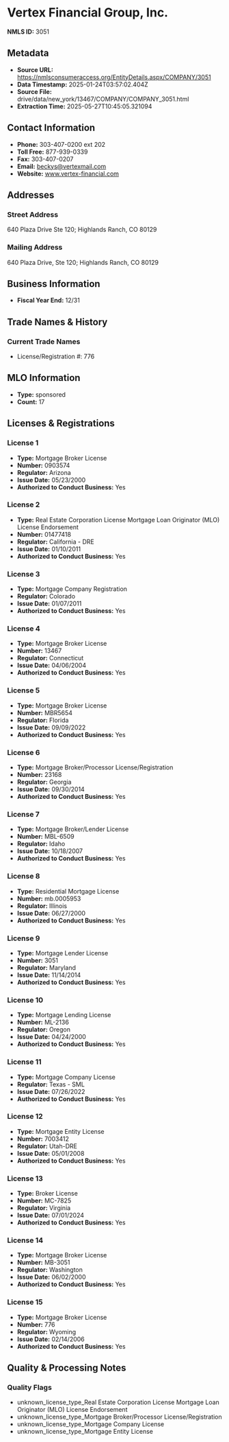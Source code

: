 # Vertex Financial Group, Inc.

**NMLS ID:** 3051

## Metadata
- **Source URL:** https://nmlsconsumeraccess.org/EntityDetails.aspx/COMPANY/3051
- **Data Timestamp:** 2025-01-24T03:57:02.404Z
- **Source File:** drive/data/new_york/13467/COMPANY/COMPANY_3051.html
- **Extraction Time:** 2025-05-27T10:45:05.321094

## Contact Information
- **Phone:** 303-407-0200 ext 202
- **Toll Free:** 877-939-0339
- **Fax:** 303-407-0207
- **Email:** beckys@vertexmail.com
- **Website:** www.vertex-financial.com

## Addresses
### Street Address
640 Plaza Drive Ste 120; Highlands Ranch, CO 80129

### Mailing Address
640 Plaza Drive, Ste 120; Highlands Ranch, CO 80129

## Business Information
- **Fiscal Year End:** 12/31

## Trade Names & History
### Current Trade Names
- License/Registration #: 776

## MLO Information
- **Type:** sponsored
- **Count:** 17

## Licenses & Registrations

### License 1
- **Type:** Mortgage Broker License
- **Number:** 0903574
- **Regulator:** Arizona
- **Issue Date:** 05/23/2000
- **Authorized to Conduct Business:** Yes

### License 2
- **Type:** Real Estate Corporation License Mortgage Loan Originator (MLO) License Endorsement
- **Number:** 01477418
- **Regulator:** California - DRE
- **Issue Date:** 01/10/2011
- **Authorized to Conduct Business:** Yes

### License 3
- **Type:** Mortgage Company Registration
- **Regulator:** Colorado
- **Issue Date:** 01/07/2011
- **Authorized to Conduct Business:** Yes

### License 4
- **Type:** Mortgage Broker License
- **Number:** 13467
- **Regulator:** Connecticut
- **Issue Date:** 04/06/2004
- **Authorized to Conduct Business:** Yes

### License 5
- **Type:** Mortgage Broker License
- **Number:** MBR5654
- **Regulator:** Florida
- **Issue Date:** 09/09/2022
- **Authorized to Conduct Business:** Yes

### License 6
- **Type:** Mortgage Broker/Processor License/Registration
- **Number:** 23168
- **Regulator:** Georgia
- **Issue Date:** 09/30/2014
- **Authorized to Conduct Business:** Yes

### License 7
- **Type:** Mortgage Broker/Lender License
- **Number:** MBL-6509
- **Regulator:** Idaho
- **Issue Date:** 10/18/2007
- **Authorized to Conduct Business:** Yes

### License 8
- **Type:** Residential Mortgage License
- **Number:** mb.0005953
- **Regulator:** Illinois
- **Issue Date:** 06/27/2000
- **Authorized to Conduct Business:** Yes

### License 9
- **Type:** Mortgage Lender License
- **Number:** 3051
- **Regulator:** Maryland
- **Issue Date:** 11/14/2014
- **Authorized to Conduct Business:** Yes

### License 10
- **Type:** Mortgage Lending License
- **Number:** ML-2136
- **Regulator:** Oregon
- **Issue Date:** 04/24/2000
- **Authorized to Conduct Business:** Yes

### License 11
- **Type:** Mortgage Company License
- **Regulator:** Texas - SML
- **Issue Date:** 07/26/2022
- **Authorized to Conduct Business:** Yes

### License 12
- **Type:** Mortgage Entity License
- **Number:** 7003412
- **Regulator:** Utah-DRE
- **Issue Date:** 05/01/2008
- **Authorized to Conduct Business:** Yes

### License 13
- **Type:** Broker License
- **Number:** MC-7825
- **Regulator:** Virginia
- **Issue Date:** 07/01/2024
- **Authorized to Conduct Business:** Yes

### License 14
- **Type:** Mortgage Broker License
- **Number:** MB-3051
- **Regulator:** Washington
- **Issue Date:** 06/02/2000
- **Authorized to Conduct Business:** Yes

### License 15
- **Type:** Mortgage Broker License
- **Number:** 776
- **Regulator:** Wyoming
- **Issue Date:** 02/14/2006
- **Authorized to Conduct Business:** Yes

## Quality & Processing Notes
### Quality Flags
- unknown_license_type_Real Estate Corporation License Mortgage Loan Originator (MLO) License Endorsement
- unknown_license_type_Mortgage Broker/Processor License/Registration
- unknown_license_type_Mortgage Company License
- unknown_license_type_Mortgage Entity License
